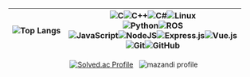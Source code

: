 <div align=center>
  
|![Top Langs](https://github-readme-stats.vercel.app/api/top-langs/?username=Gyuffy&layout=compact) | ![C](https://img.shields.io/badge/c-%2300599C.svg?style=for-the-badge&logo=c&logoColor=white)![C++](https://img.shields.io/badge/c++-%2300599C.svg?style=for-the-badge&logo=c%2B%2B&logoColor=white)![C#](https://img.shields.io/badge/c%23-%23239120.svg?style=for-the-badge&logo=csharp&logoColor=white)![Linux](https://img.shields.io/badge/Linux-FCC624?style=for-the-badge&logo=linux&logoColor=black)<br>![Python](https://img.shields.io/badge/python-3670A0?style=for-the-badge&logo=python&logoColor=ffdd54)![ROS](https://img.shields.io/badge/ros-%230A0FF9.svg?style=for-the-badge&logo=ros&logoColor=white)<br>![JavaScript](https://img.shields.io/badge/javascript-%23323330.svg?style=for-the-badge&logo=javascript&logoColor=%23F7DF1E)![NodeJS](https://img.shields.io/badge/node.js-6DA55F?style=for-the-badge&logo=node.js&logoColor=white)![Express.js](https://img.shields.io/badge/express.js-%23404d59.svg?style=for-the-badge&logo=express&logoColor=%2361DAFB)![Vue.js](https://img.shields.io/badge/vuejs-%2335495e.svg?style=for-the-badge&logo=vuedotjs&logoColor=%234FC08D)<br>![Git](https://img.shields.io/badge/git-%23F05033.svg?style=for-the-badge&logo=git&logoColor=white)![GitHub](https://img.shields.io/badge/github-%23121011.svg?style=for-the-badge&logo=github&logoColor=white)|
| ---------------------------------------------------------------------------------------------------------------------------- | ----------------------------------------------------------------------------------------------------------------------------------------------------------------------------------------------------------------------------------------------------------------------------------------------------------------------------------------------------------------------------------------------------------------------------------------------------------------------------------------------------------------------------------------------------------------------------------------------------------------------------------------------------------------------------------------------------------------------------------------------------------------------------------------------------------------------------------------------------------------------------------------------------------------------------------------------------------------------------------------------------------------------------------------------------------------------------------------------------------------------------------------------------------------------------------------------------------------------------------------------------------------------------------------------- |

[![Solved.ac Profile](http://mazassumnida.wtf/api/v2/generate_badge?boj=kkb360)](https://solved.ac/kkb360/)
&nbsp;
![mazandi profile](http://mazandi.herokuapp.com/api?handle=kkb360&theme=warm)
</div>
